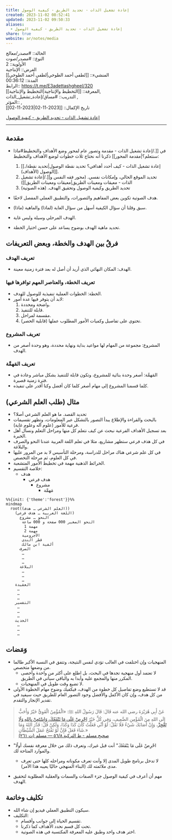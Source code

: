 ```yaml
---
title: إعادة تشغيل الذات - تحديد الطريق - كيفية الوصول
created: 2023-11-02 08:52:41
updated: 2023-11-02 09:50:33
aliases:
  - إعادة تشغيل الذات - تحديد الطريق - كيفية الوصول
share: true
website: ar/notes/media
---
```


الحالة:: #مصدر/معالج  
النوع:: #مصدر/صوت  
اﻷولوية:: 2  
الغرض:: الإنتاجية  
المنشيء:: [[لطفي أحمد الطوخي|لطفي أحمد الطوخي]]  
المدة:: 00:36:12  
الرابط:: <https://t.me/E3adettashgheel/320>  
المعرفة:: [[التخطيط واﻹنتاجية|التخطيط واﻹنتاجية]],  
التدريب:: #مساق/إعادة_تشغيل_الذات ,  
المؤثر:: ,  
تاريخ اﻹكمال:: [[2023-11-02|2023-11-02]]

[إعادة تشغيل الذات - تحديد الطريق - كيفية الوصول](https://t.me/E3adettashgheel/320)

---

## مقدمة

- في [[./إعادة تشغيل الذات - مقدمة وتصور عام لمحور وضع الأهداف والتخطيط#ماذا سنتعلم؟|مقدمة المحور]] ذكرنا أنه نحتاج ثلاث خطوات لوضع الأهداف والتخطيط:
	1. [[./إعادة تشغيل الذات - كيف أحدد أهدافي؟ تحديد نقطة الوصول|تحديد نقطة الوصول (الأهداف)]].
	2. تحديد الموقع الحالي، وإمكانات نفسي. (محور فقه النفس و[[./إعادة تشغيل الذات - معيقات ومعينات الطريق|معيقات ومعينات الطريق]])
	3. تحديد الطريق وكيفية الوصول وتحقيق الهدف. (هذه الصوتية)

- هدف الصوتية تكوين بعض المفاهيم والتصورات، والتطبيق العملي المفصل لاحقًا.
- سبق وقلنا أن سؤال الكيفية أسهل من سؤال الغاية (لماذا) والماهية (ماذا).
- الهدف المرحلي وسيلة وليس غاية.
- تحديد ماهية الهدف بوضوح يساعد على حسن اختيار الخطة.

## فرقٌ بين الهدف والخطة، وبعض التعريفات

### تعريف الهدف

- الهدف: المكان النهائي الذي أريد أن أصل له بعد فترة زمنية معينة.

### تعريف الخطة، والعناصر المهم توافرها فيها

- الخطة: الخطوات العملية تنفيذية للوصول للهدف.
- لابد أن يتوفر فيها عدة أمور:
	1. واضحة ومحددة.
	2. قابلة للتنفيذ.
	3. مقسمة لمراحل.
	4. تحتوي على تفاصيل وكميات الأمور المطلوب عملها (قابلية الحصر).

### تعريف المشروع

- المشروع: مجموعة من المهام لها مواعيد بداية ونهاية محددة، وهو وحدة أصغر من الهدف.

### تعريف المَهمَّة

- المَهمَّة: أصغر وحدة بنائية للمشروع، وتكون قابلة للتنفيذ بشكل مباشر وعادة في فترة زمنية قصيرة.
- كلما قسمنا المشروع إلى مهام أصغر كلما كان أفضل وكنا أقدر على تنفيذه.

## مثال (طلب العلم الشرعي)

- تحديد القصد. ما هو العلم الشرعي أصلا؟
- بالبحث والقراءة واﻹطلاع يبدأ التصور بالتشكل عبر المعلومات، وتظهر تقسيمات فرعية للأمور (علوم آله وعلوم غاية).
- بعد تسجيل الأهداف الفرعية نبحث عن كيف نتعلم كل منها ومراحل التعلم ونسأل أهل الخبرة.
- في كل هذف فرعي ستظهر مشاريع، مثلا في تعلم اللغة العربية عندنا النحو والصرف والبلاغة.
- في كل علم شرعي هناك مراحل للدراسة، ومرحلة التأسيس لا بد من المرور عليها في كل العلوم، ثم مرحلة التخصص.
- الخرائط الذهنية مهمة في تخطيط الأمور المتشعبة.
- خلاصة التقسيم:
	- هدف
		- هدف فرعي
			- مشروع
				- مَهمَّة

```mermaid
%%{init: {'theme':'forest'}}%%
mindmap
  root((العلم الشرعي ـ هدف))
    (اللغة العربية ـ هدف فرعي)
      النحو ـ مشروع
       النحو الصغير 000 صفحة و 000 ساعة
        مهمة 1
        مهمة 2
       الآجرومية
       قطر الندى
       ألفية ابن مالك
      الصرف
       …
       …
       …
      البلاغة
       …
       …
       …
    العقيدة
     …
     …
     …   
    التفسير
     …
     …
     …
    الحديث
     …
     …
     …
```

## وَمَضات

- المنهجيات وإن اختلفت في الغالب تؤدي لنفس النتيجة، وتتفق في النسبة الأكبر طالما من وضعها متخصص.
	- لا تعتمد أول منهجية تجدها في البحث، بل اطلع على أكثر من واحدة وأحصى المكرر منها والمجمع عليه وأبدا به والباقي سيأتي في الطريق.
	- لا تضيع وقت طويل في المنهجيات.
- قد لا تستطيع وضع تفاصيل كل خطوة من الهدف، فيكفيك وضوح مهام الخطوة الأولى من كل هدف، وإن كان الأكمل والأفضل وجود التصور العام للطريق حيث سيفيد في تقدير الإنجاز والتقدم.

> عَنْ أَبِي هُرَيْرَةَ رضي الله عنه قَالَ: قَالَ رَسُولُ اللهِ ﷺ: «الْمُؤْمِنُ الْقَوِيُّ خَيْرٌ وَأَحَبُّ إِلَى اللهِ مِنَ الْمُؤْمِنِ الضَّعِيفِ، وَفِي كُلٍّ خَيْرٌ **<u>احْرِصْ عَلَى مَا يَنْفَعُكَ، وَاسْتَعِنْ بِاللهِ وَلَا تَعْجِزْ</u>**، وَإِنْ أَصَابَكَ شَيْءٌ فَلَا تَقُلْ: لَوْ أَنِّي فَعَلْتُ كَانَ كَذَا وَكَذَا، وَلَكِنْ قُلْ: قَدَّرَ اللهُ وَمَا شَاءَ فَعَلَ فَإِنَّ لَوْ تَفْتَحُ عَمَلَ الشَّيْطَانِ.»  
> [صحيح مسلم - ط التركية ٨/‏٥٦ — مسلم (ت ٢٦١)](https://app.turath.io/book/711?page=8097)

- "احْرِصْ عَلَى مَا يَنْفَعُكَ" أنت قبل غيرك، وتعرف ذلك من خلال معرفة نفسك أولًا والموارد المتاحة لك.
	- لا تدخل برنامج طويل المدى إلا وأنت تعرف مكوناته ومراحله كلها حتى تعرف مدى ملائمته لك (البناء المنهجي حاليًا يعيبه هذا الأمر).

- مهم أن أعرف في كيفية الوصول جزء الصفات والسمات والعقلية المطلوبة لتحقيق الهدف.

## تكليف وخاتمة

- سيكون التطبيق العملي فيديو إن شاء الله.
- التكليف:
	- تقسيم الحياة إلى جوانب وأقسام.
	- تحت كل قسم نحدد الأهداف كما ذكرنا.
	- اختر هدف واحد وطبق عليه المعرفة المكتسبة في هذه الصوتية.
